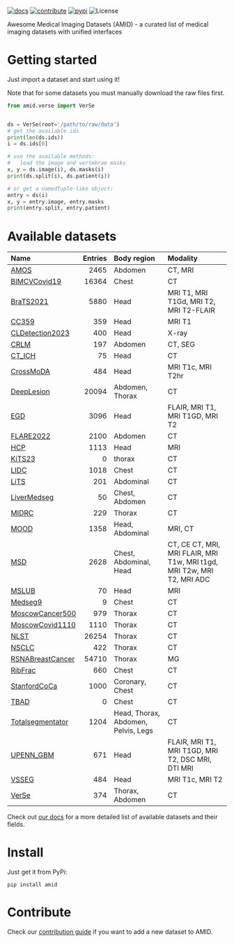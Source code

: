 [![docs](https://img.shields.io/badge/-docs-success)](https://neuro-ml.github.io/amid/)
[![contribute](https://img.shields.io/badge/-contribute-success)](https://neuro-ml.github.io/amid/latest/CONTRIBUTING/)
[![pypi](https://img.shields.io/pypi/v/amid?logo=pypi&label=PyPi)](https://pypi.org/project/amid/)
![License](https://img.shields.io/github/license/neuro-ml/amid)

Awesome Medical Imaging Datasets (AMID) - a curated list of medical imaging datasets with unified interfaces

# Getting started

Just import a dataset and start using it!

Note that for some datasets you must manually download the raw files first.

```python
from amid.verse import VerSe


ds = VerSe(root='/path/to/raw/data')
# get the available ids
print(len(ds.ids))
i = ds.ids[0]

# use the available methods:
#   load the image and vertebrae masks
x, y = ds.image(i), ds.masks(i)
print(ds.split(i), ds.patient(i))

# or get a namedTuple-like object:
entry = ds(i)
x, y = entry.image, entry.masks
print(entry.split, entry.patient)
```

# Available datasets

| Name                                                                                                                               |   Entries | Body region                         | Modality                                                               |
|:-----------------------------------------------------------------------------------------------------------------------------------|----------:|:------------------------------------|:-----------------------------------------------------------------------|
| <a href="https://neuro-ml.github.io/amid/latest/datasets-api/#amid.amos.dataset.AMOS">AMOS</a>                                     |      2465 | Abdomen                             | CT, MRI                                                                |
| <a href="https://neuro-ml.github.io/amid/latest/datasets-api/#amid.bimcv.BIMCVCovid19">BIMCVCovid19</a>                            |     16364 | Chest                               | CT                                                                     |
| <a href="https://neuro-ml.github.io/amid/latest/datasets-api/#amid.brats2021.BraTS2021">BraTS2021</a>                              |      5880 | Head                                | MRI T1, MRI T1Gd, MRI T2, MRI T2-FLAIR                                 |
| <a href="https://neuro-ml.github.io/amid/latest/datasets-api/#amid.cc359.dataset.CC359">CC359</a>                                  |       359 | Head                                | MRI T1                                                                 |
| <a href="https://neuro-ml.github.io/amid/latest/datasets-api/#amid.cl_detection.CLDetection2023">CLDetection2023</a>               |       400 | Head                                | X-ray                                                                  |
| <a href="https://neuro-ml.github.io/amid/latest/datasets-api/#amid.crlm.CRLM">CRLM</a>                                             |       197 | Abdomen                             | CT, SEG                                                                |
| <a href="https://neuro-ml.github.io/amid/latest/datasets-api/#amid.ct_ich.CT_ICH">CT_ICH</a>                                       |        75 | Head                                | CT                                                                     |
| <a href="https://neuro-ml.github.io/amid/latest/datasets-api/#amid.crossmoda.CrossMoDA">CrossMoDA</a>                              |       484 | Head                                | MRI T1c, MRI T2hr                                                      |
| <a href="https://neuro-ml.github.io/amid/latest/datasets-api/#amid.deeplesion.DeepLesion">DeepLesion</a>                           |     20094 | Abdomen, Thorax                     | CT                                                                     |
| <a href="https://neuro-ml.github.io/amid/latest/datasets-api/#amid.egd.EGD">EGD</a>                                                |      3096 | Head                                | FLAIR, MRI T1, MRI T1GD, MRI T2                                        |
| <a href="https://neuro-ml.github.io/amid/latest/datasets-api/#amid.flare2022.FLARE2022">FLARE2022</a>                              |      2100 | Abdomen                             | CT                                                                     |
| <a href="https://neuro-ml.github.io/amid/latest/datasets-api/#amid.hcp.HCP">HCP</a>                                                |      1113 | Head                                | MRI                                                                    |
| <a href="https://neuro-ml.github.io/amid/latest/datasets-api/#amid.kits.KiTS23">KiTS23</a>                                         |         0 | thorax                              | CT                                                                     |
| <a href="https://neuro-ml.github.io/amid/latest/datasets-api/#amid.lidc.dataset.LIDC">LIDC</a>                                     |      1018 | Chest                               | CT                                                                     |
| <a href="https://neuro-ml.github.io/amid/latest/datasets-api/#amid.lits.dataset.LiTS">LiTS</a>                                     |       201 | Abdominal                           | CT                                                                     |
| <a href="https://neuro-ml.github.io/amid/latest/datasets-api/#amid.liver_medseg.LiverMedseg">LiverMedseg</a>                       |        50 | Chest, Abdomen                      | CT                                                                     |
| <a href="https://neuro-ml.github.io/amid/latest/datasets-api/#amid.midrc.MIDRC">MIDRC</a>                                          |       229 | Thorax                              | CT                                                                     |
| <a href="https://neuro-ml.github.io/amid/latest/datasets-api/#amid.mood.MOOD">MOOD</a>                                             |      1358 | Head, Abdominal                     | MRI, CT                                                                |
| <a href="https://neuro-ml.github.io/amid/latest/datasets-api/#amid.msd.MSD">MSD</a>                                                |      2628 | Chest, Abdominal, Head              | CT, CE CT, MRI, MRI FLAIR, MRI T1w, MRI t1gd, MRI T2w, MRI T2, MRI ADC |
| <a href="https://neuro-ml.github.io/amid/latest/datasets-api/#amid.mslub.dataset.MSLUB">MSLUB</a>                                  |        70 | Head                                | MRI                                                                    |
| <a href="https://neuro-ml.github.io/amid/latest/datasets-api/#amid.medseg9.Medseg9">Medseg9</a>                                    |         9 | Chest                               | CT                                                                     |
| <a href="https://neuro-ml.github.io/amid/latest/datasets-api/#amid.cancer_500.dataset.MoscowCancer500">MoscowCancer500</a>         |       979 | Thorax                              | CT                                                                     |
| <a href="https://neuro-ml.github.io/amid/latest/datasets-api/#amid.covid_1110.MoscowCovid1110">MoscowCovid1110</a>                 |      1110 | Thorax                              | CT                                                                     |
| <a href="https://neuro-ml.github.io/amid/latest/datasets-api/#amid.nlst.NLST">NLST</a>                                             |     26254 | Thorax                              | CT                                                                     |
| <a href="https://neuro-ml.github.io/amid/latest/datasets-api/#amid.nsclc.NSCLC">NSCLC</a>                                          |       422 | Thorax                              | CT                                                                     |
| <a href="https://neuro-ml.github.io/amid/latest/datasets-api/#amid.rsna_bc.dataset.RSNABreastCancer">RSNABreastCancer</a>          |     54710 | Thorax                              | MG                                                                     |
| <a href="https://neuro-ml.github.io/amid/latest/datasets-api/#amid.ribfrac.dataset.RibFrac">RibFrac</a>                            |       660 | Chest                               | CT                                                                     |
| <a href="https://neuro-ml.github.io/amid/latest/datasets-api/#amid.stanford_coca.StanfordCoCa">StanfordCoCa</a>                    |      1000 | Coronary, Chest                     | CT                                                                     |
| <a href="https://neuro-ml.github.io/amid/latest/datasets-api/#amid.tbad.TBAD">TBAD</a>                                             |         0 | Chest                               | CT                                                                     |
| <a href="https://neuro-ml.github.io/amid/latest/datasets-api/#amid.totalsegmentator.dataset.Totalsegmentator">Totalsegmentator</a> |      1204 | Head, Thorax, Abdomen, Pelvis, Legs | CT                                                                     |
| <a href="https://neuro-ml.github.io/amid/latest/datasets-api/#amid.upenn_gbm.upenn_gbm.UPENN_GBM">UPENN_GBM</a>                    |       671 | Head                                | FLAIR, MRI T1, MRI T1GD, MRI T2, DSC MRI, DTI MRI                      |
| <a href="https://neuro-ml.github.io/amid/latest/datasets-api/#amid.vs_seg.dataset.VSSEG">VSSEG</a>                                 |       484 | Head                                | MRI T1c, MRI T2                                                        |
| <a href="https://neuro-ml.github.io/amid/latest/datasets-api/#amid.verse.VerSe">VerSe</a>                                          |       374 | Thorax, Abdomen                     | CT                                                                     |

Check out [our docs](https://neuro-ml.github.io/amid/) for a more detailed list of available datasets and their fields.

# Install

Just get it from PyPi:

```shell
pip install amid
```

# Contribute

Check our [contribution guide](https://neuro-ml.github.io/amid/latest/CONTRIBUTING/) if you want to add a new dataset to
AMID.
